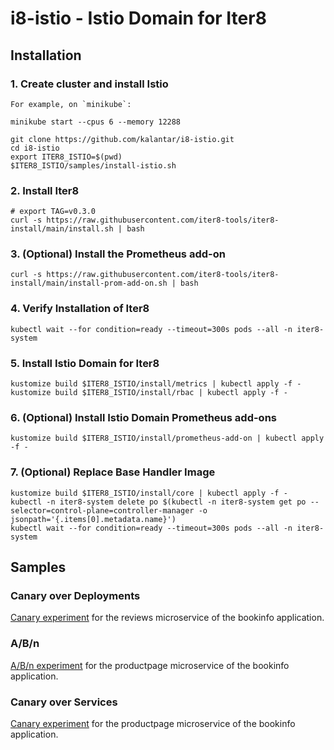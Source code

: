 # i8-istio - Istio Domain for Iter8

## Installation

### 1. Create cluster and install Istio

    For example, on `minikube`:

    minikube start --cpus 6 --memory 12288

    git clone https://github.com/kalantar/i8-istio.git
    cd i8-istio
    export ITER8_ISTIO=$(pwd)
    $ITER8_ISTIO/samples/install-istio.sh

### 2. Install Iter8

    # export TAG=v0.3.0
    curl -s https://raw.githubusercontent.com/iter8-tools/iter8-install/main/install.sh | bash

### 3. (Optional) Install the Prometheus add-on

    curl -s https://raw.githubusercontent.com/iter8-tools/iter8-install/main/install-prom-add-on.sh | bash

### 4. Verify Installation of Iter8

    kubectl wait --for condition=ready --timeout=300s pods --all -n iter8-system

### 5. Install Istio Domain for Iter8

    kustomize build $ITER8_ISTIO/install/metrics | kubectl apply -f -
    kustomize build $ITER8_ISTIO/install/rbac | kubectl apply -f -

### 6. (Optional) Install Istio Domain Prometheus add-ons

    kustomize build $ITER8_ISTIO/install/prometheus-add-on | kubectl apply -f -

### 7. (Optional) Replace Base Handler Image

    kustomize build $ITER8_ISTIO/install/core | kubectl apply -f -
    kubectl -n iter8-system delete po $(kubectl -n iter8-system get po --selector=control-plane=controller-manager -o jsonpath='{.items[0].metadata.name}')
    kubectl wait --for condition=ready --timeout=300s pods --all -n iter8-system

## Samples

### Canary over Deployments

[Canary experiment](https://github.com/kalantar/i8-istio/blob/main/samples/canary/tutorial.md) for the reviews microservice of the bookinfo application.

### A/B/n

[A/B/n experiment](https://github.com/kalantar/i8-istio/blob/main/samples/abn/tutorial.md) for the productpage microservice of the bookinfo application.

### Canary over Services

[Canary experiment](https://github.com/kalantar/i8-istio/blob/main/samples/services-canary/tutorial.md) for the productpage microservice of the bookinfo application.

